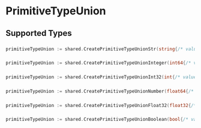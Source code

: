 # PrimitiveTypeUnion


## Supported Types

### 

```go
primitiveTypeUnion := shared.CreatePrimitiveTypeUnionStr(string{/* values here */})
```

### 

```go
primitiveTypeUnion := shared.CreatePrimitiveTypeUnionInteger(int64{/* values here */})
```

### 

```go
primitiveTypeUnion := shared.CreatePrimitiveTypeUnionInt32(int{/* values here */})
```

### 

```go
primitiveTypeUnion := shared.CreatePrimitiveTypeUnionNumber(float64{/* values here */})
```

### 

```go
primitiveTypeUnion := shared.CreatePrimitiveTypeUnionFloat32(float32{/* values here */})
```

### 

```go
primitiveTypeUnion := shared.CreatePrimitiveTypeUnionBoolean(bool{/* values here */})
```

